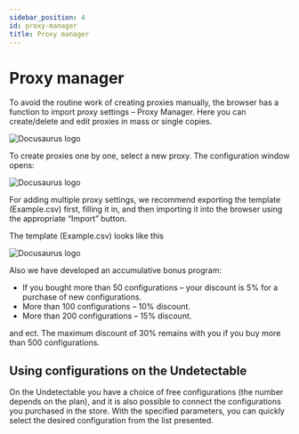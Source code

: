 ```yaml
---
sidebar_position: 4
id: proxy-manager
title: Proxy manager
---
```


# Proxy manager

To avoid the routine work of creating proxies manually, the browser has a function to import proxy settings – Proxy Manager. Here you can create/delete and edit proxies in mass or single copies.

![Docusaurus logo](/img/docusaurus.png)

To create proxies one by one, select a new proxy. The configuration window opens:

![Docusaurus logo](/img/docusaurus.png)

For adding multiple proxy settings, we recommend exporting the template (Example.csv) first, filling it in, and then importing it into the browser using the appropriate “Import” button.

The template (Example.csv) looks like this

![Docusaurus logo](/img/docusaurus.png)

Also we have developed an accumulative bonus program:

- If you bought more than 50 configurations – your discount is 5% for a purchase of new configurations.
- More than 100 configurations – 10% discount.
- More than 200 configurations – 15% discount.

and ect. The maximum discount of 30% remains with you if you buy more than 500 configurations.

## Using configurations on the Undetectable

On the Undetectable you have a choice of free configurations (the number depends on the plan), and it is also possible to connect the configurations you purchased in the store. With the specified parameters, you can quickly select the desired configuration from the list presented.